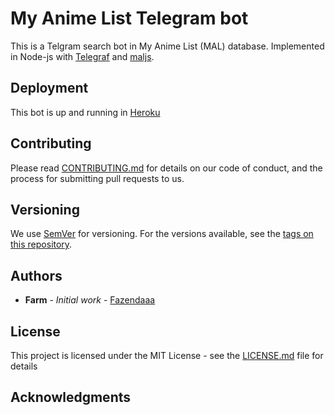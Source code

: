 # My Anime List Telegram bot

This is a Telgram search bot in My Anime List (MAL) database. Implemented in Node-js with [Telegraf](https://github.com/telegraf/telegraf) and [maljs](https://github.com/Windsdon/maljs).

## Deployment

This bot is up and running in [Heroku](https://www.heroku.com/home)

## Contributing

Please read [CONTRIBUTING.md](https://github.com/Fazendaaa/My_anime_list_telegram_bot/blob/master/CONTRIBUTING.md) for details on our code of conduct, and the process for submitting pull requests to us.

## Versioning

We use [SemVer](http://semver.org/) for versioning. For the versions available, see the [tags on this repository](https://github.com/your/project/tags). 

## Authors

* **Farm** - *Initial work* - [Fazendaaa](https://github.com/Fazendaaa)

## License

This project is licensed under the MIT License - see the [LICENSE.md](https://github.com/Fazendaaa/My_anime_list_telegram_bot/blob/master/LICENSE) file for details

## Acknowledgments


